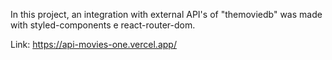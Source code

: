 In this project, an integration with external API's of "themoviedb" was made with styled-components e react-router-dom.

Link: https://api-movies-one.vercel.app/
